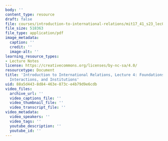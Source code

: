 ```yaml
---
body: ''
content_type: resource
draft: false
file: courses/introduction-to-international-relations/mit17_41_s23_lec04.pdf
file_size: 518363
file_type: application/pdf
image_metadata:
  caption: ''
  credit: ''
  image-alt: ''
learning_resource_types:
- Lecture Notes
license: https://creativecommons.org/licenses/by-nc-sa/4.0/
resourcetype: Document
title: 'Introduction to International Relations, Lecture 4: Foundations: Interests,
  Interactions, and Institutions'
uid: 88a5d443-8d84-463e-873c-e4b79d9e6cdb
video_files:
  archive_url: ''
  video_captions_file: ''
  video_thumbnail_file: ''
  video_transcript_file: ''
video_metadata:
  video_speakers: ''
  video_tags: ''
  youtube_description: ''
  youtube_id: ''
---
```

